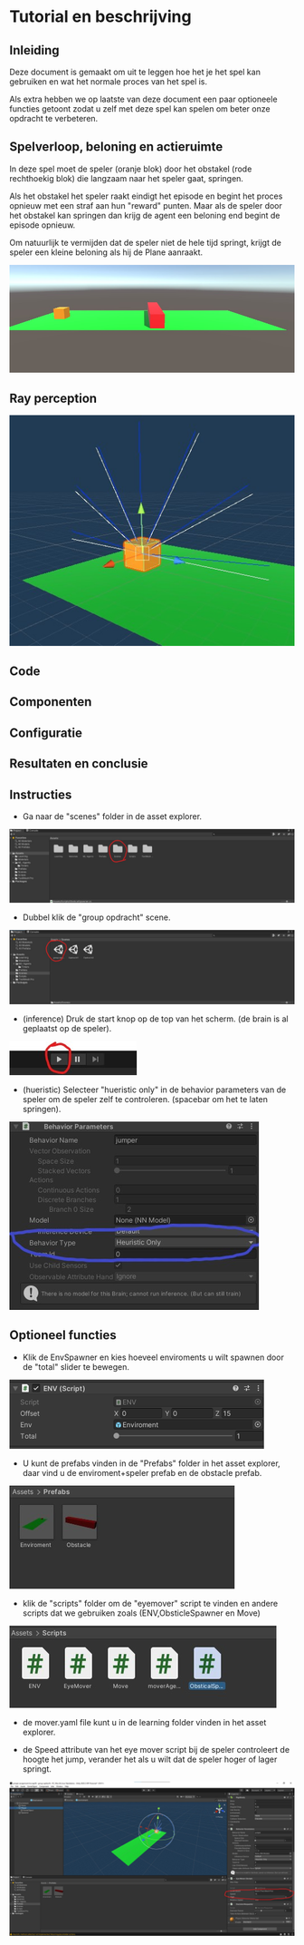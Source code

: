 # Tutorial en beschrijving


## Inleiding

Deze document is gemaakt om uit te leggen hoe het je het spel kan gebruiken en wat het normale proces van het spel is.

Als extra hebben we op laatste van deze document een paar optioneele functies getoont zodat u zelf met deze spel kan spelen om beter onze opdracht te verbeteren.

## Spelverloop, beloning en actieruimte

In deze spel moet de speler (oranje blok) door het obstakel (rode rechthoekig blok) die langzaam naar het speler gaat, springen.

Als het obstakel het speler raakt eindigt het episode en begint het proces opnieuw met een straf aan hun "reward" punten. Maar als de speler door het obstakel kan springen dan krijg de agent een beloning end begint de episode opnieuw.

Om natuurlijk te vermijden dat de speler niet de hele tijd springt, krijgt de speler een kleine beloning als hij de Plane aanraakt.

![level](ReadmeImages/level.jpg)

## Ray perception

![rays](ReadmeImages/Rays.jpg)

## Code

## Componenten

## Configuratie

## Resultaten en conclusie

## Instructies

- Ga naar de &quot;scenes&quot; folder in de asset explorer.

![scenes](ReadmeImages/Scenes.jpg)
- Dubbel klik de &quot;group opdracht&quot; scene.

![opdracht](ReadmeImages/Opdracht.jpg)
- (inference) Druk de start knop op de top van het scherm.
(de brain is al geplaatst op de speler).

![start](ReadmeImages/Start.jpg)

- (hueristic) Selecteer "hueristic only" in de behavior parameters van de speler
om de speler zelf te controleren. (spacebar om het te laten springen).

![behavior](ReadmeImages/Behavior.jpg)


## Optioneel functies
- Klik de EnvSpawner en kies hoeveel enviroments u wilt spawnen door de "total" slider te bewegen.

![total](ReadmeImages/TotalSlider.jpg)
- U kunt de prefabs vinden in de "Prefabs" folder in het asset explorer, daar vind u de enviroment+speler prefab en de obstacle prefab.

![prefabs](ReadmeImages/Prefabs.jpg)
- klik de "scripts" folder om de "eyemover" script te vinden en andere scripts dat we gebruiken zoals (ENV,ObsticleSpawner en Move)

![scripts](ReadmeImages/Scripts.jpg)
- de mover.yaml file kunt u in de learning folder vinden in het asset explorer.

- de Speed attribute van het eye mover script bij de speler controleert de hoogte het jump, verander het als u wilt dat de speler hoger of lager springt.

![Speed](ReadmeImages/Speed.jpg)